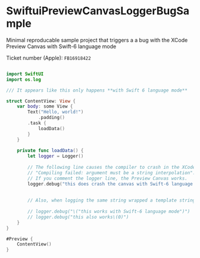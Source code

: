 # SwiftuiPreviewCanvasLoggerBugSample
Minimal reproducable sample project that triggers a a bug with the XCode Preview Canvas with Swift-6 language mode

Ticket number (Apple): `FB16918422`


```swift

import SwiftUI
import os.log

/// It appears like this only happens **with Swift 6 language mode**

struct ContentView: View {
    var body: some View {
        Text("Hello, world!")
            .padding()
        .task {
            loadData()
        }
    }
    
    private func loadData() {
        let logger = Logger()
        
        // The following line causes the compiler to crash in the XCode (Version 16.3 (16E137)) Preview Canvas:
        // "Compiling failed: argument must be a string interpolation".
        // If you comment the logger line, the Preview Canvas works.
        logger.debug("this does crash the canvas with Swift-6 language mode")
        
        
        // Also, when logging the same string wrapped a template string pattern, the canvas renders the preview just fine:
        
        // logger.debug("\("this works with Swift-6 language mode")")
        // logger.debug("this also works\(0)")
    }
}

#Preview {
    ContentView()
}


```
